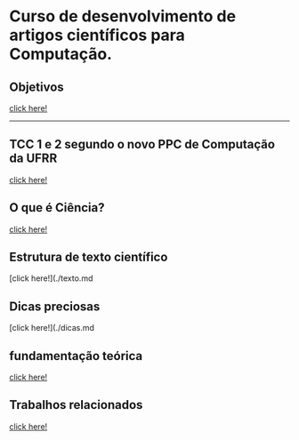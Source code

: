 # Curso de desenvolvimento de artigos científicos para Computação.
## Objetivos
[click here!](./objectives.md)

---

## TCC 1 e 2 segundo o novo PPC de Computação da UFRR
 [click here!](./tcc.md)
## O que é Ciência?
 [click here!](./ciencia.md)
## Estrutura de texto científico
 [click here!](./texto.md
## Dicas preciosas
 [click here!](./dicas.md
## fundamentação teórica
 [click here!](./fundteorica.md)
## Trabalhos relacionados
 [click here!](./trabalhosrelacionados.md)